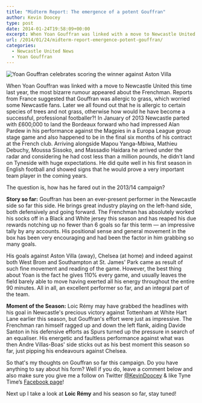 ```yaml
---
title: "Midterm Report: The emergence of a potent Gouffran"
author: Kevin Doocey
type: post
date: 2014-01-24T19:58:09+00:00
excerpt: When Yoan Gouffran was linked with a move to Newcastle United this time last year, the most bizarre rumour appeared about the Frenchman. Reports from France suggested that Gouffran was allergic..
url: /2014/01/24/midterm-report-emergence-potent-gouffran/
categories:
  - Newcastle United News
  - Yoan Gouffran
---
```


![Yoan Gouffran celebrates scoring the winner against Aston Villa](https://www.tynetime.com/wp-content/uploads/2014/01/Yoan-Gouffran-Newcastle-United.jpg "Gouffran - Has settled well on at Newcastle United since his move from Bordeaux")

When Yoan Gouffran was linked with a move to Newcastle United this time last year, the most bizarre rumour appeared about the Frenchman. Reports from France suggested that Gouffran was allergic to grass, which worried some Newcastle fans. Later we all found out that he is allergic to certain species of trees and not grass, otherwise how would he have become a successful, professional footballer?! In January of 2013 Newcastle parted with £600,000 to land the Bordeaux forward who had impressed Alan Pardew in his performance against the Magpies in a Europa League group stage game and also happened to be in the final six months of his contract at the French club. Arriving alongside Mapou Yanga-Mbiwa, Mathieu Debuchy, Moussa Sissoko, and Massadio Haidara he arrived under the radar and considering he had cost less than a million pounds, he didn't land on Tyneside with huge expectations. He did quite well in his first season in English football and showed signs that he would prove a very important team player in the coming years.

The question is, how has he fared out in the 2013/14 campaign?

**Story so far:** Gouffran has been an ever-present performer in the Newcastle side so far this side. He brings great industry playing on the left-hand side, both defensively and going forward. The Frenchman has absolutely worked his socks off in a Black and White jersey this season and has reaped his due rewards notching up no fewer than 6 goals so far this term — an impressive tally by any accounts. His positional sense and general movement in the box has been very encouraging and had been the factor in him grabbing so many goals.

His goals against Aston Villa (away), Chelsea (at home) and indeed against both West Brom and Southampton at St. James' Park came as result of such fine movement and reading of the game. However, the best thing about Yoan is the fact he gives 110% every game, and usually leaves the field barely able to move having exerted all his energy throughout the entire 90 minutes. All in all, an excellent performer so far, and an integral part of the team.

**Moment of the Season:** Loic Rémy may have grabbed the headlines with his goal in Newcastle's precious victory against Tottenham at White Hart Lane earlier this season, but Gouffran's effort were just as impressive. The Frenchman ran himself ragged up and down the left flank, aiding Davide Santon in his defensive efforts as Spurs turned up the pressure in search of an equaliser. His energetic and faultless performance against what was then Andre Villas-Boas' side sticks out as his best moment this season so far, just pipping his endeavours against Chelsea.

So that's my thoughts on Gouffran so far this campaign. Do you have anything to say about his form? Well if you do, leave a comment below and also make sure you give me a follow on Twitter [@KevinDoocey](https://twitter.com/kevindoocey "Kevin Doocey Twitter") & like Tyne Time’s [Facebook page](http://www.facebook.com/tynetime "Tyne Time Facebook Page")!

Next up I take a look at **Loic Rémy** and his season so far, stay tuned!
